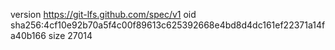 version https://git-lfs.github.com/spec/v1
oid sha256:4cf10e92b70a5f4c00f89613c625392668e4bd8d4dc161ef22371a14fa40b166
size 27014
